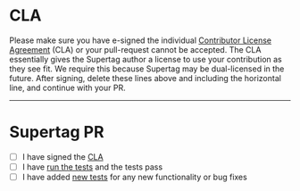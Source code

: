 # CLA

Please make sure you have e-signed the individual [Contributor License Agreement](https://amoffat.github.io/supertag/cla/index.html) (CLA) or your pull-request cannot be accepted. The CLA essentially gives the Supertag author a license to use your contribution as they see fit.
We require this because Supertag may be dual-licensed in the future. After signing, delete these lines above and including the horizontal line, and continue with your PR.

---

# Supertag PR

- [ ] I have signed the [CLA](https://amoffat.github.io/supertag/cla/index.html)
- [ ] I have [run the tests](https://amoffat.github.io/supertag/development.html#running-tests) and the tests pass
- [ ] I have added [new tests](https://amoffat.github.io/supertag/development.html#writing-tests) for any new functionality or bug fixes

